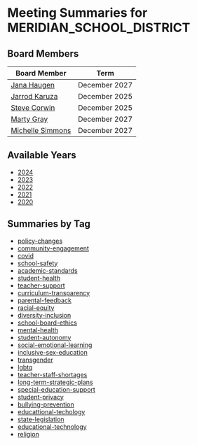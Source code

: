 # Meeting Summaries for MERIDIAN_SCHOOL_DISTRICT

## Board Members

| Board Member       | Term           |
|--------------------|----------------|
| [Jana Haugen](board_member_338.md) | December 2027 |
| [Jarrod Karuza](board_member_339.md) | December 2025 |
| [Steve Corwin](board_member_340.md) | December 2025 |
| [Marty Gray](board_member_341.md) | December 2027 |
| [Michelle Simmons](board_member_342.md) | December 2027 |

## Available Years
- [2024](school_board_66_year_2024.md)
- [2023](school_board_66_year_2023.md)
- [2022](school_board_66_year_2022.md)
- [2021](school_board_66_year_2021.md)
- [2020](school_board_66_year_2020.md)

## Summaries by Tag
- [policy-changes](school_board_66_tag_policy-changes.md)
- [community-engagement](school_board_66_tag_community-engagement.md)
- [covid](school_board_66_tag_covid.md)
- [school-safety](school_board_66_tag_school-safety.md)
- [academic-standards](school_board_66_tag_academic-standards.md)
- [student-health](school_board_66_tag_student-health.md)
- [teacher-support](school_board_66_tag_teacher-support.md)
- [curriculum-transparency](school_board_66_tag_curriculum-transparency.md)
- [parental-feedback](school_board_66_tag_parental-feedback.md)
- [racial-equity](school_board_66_tag_racial-equity.md)
- [diversity-inclusion](school_board_66_tag_diversity-inclusion.md)
- [school-board-ethics](school_board_66_tag_school-board-ethics.md)
- [mental-health](school_board_66_tag_mental-health.md)
- [student-autonomy](school_board_66_tag_student-autonomy.md)
- [social-emotional-learning](school_board_66_tag_social-emotional-learning.md)
- [inclusive-sex-education](school_board_66_tag_inclusive-sex-education.md)
- [transgender](school_board_66_tag_transgender.md)
- [lgbtq](school_board_66_tag_lgbtq.md)
- [teacher-staff-shortages](school_board_66_tag_teacher-staff-shortages.md)
- [long-term-strategic-plans](school_board_66_tag_long-term-strategic-plans.md)
- [special-education-support](school_board_66_tag_special-education-support.md)
- [student-privacy](school_board_66_tag_student-privacy.md)
- [bullying-prevention](school_board_66_tag_bullying-prevention.md)
- [educattional-techology](school_board_66_tag_educattional-techology.md)
- [state-legislation](school_board_66_tag_state-legislation.md)
- [educational-technology](school_board_66_tag_educational-technology.md)
- [religion](school_board_66_tag_religion.md)
